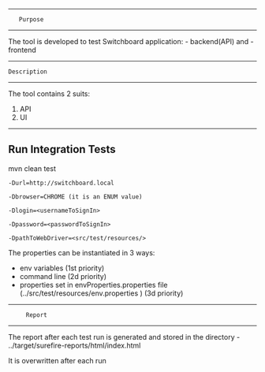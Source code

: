 ----------------------
       Purpose
----------------------

The tool is developed to test Switchboard application:
	- backend(API) and
	- frontend

----------------------
    Description
----------------------

The tool contains 2 suits:

1. API
2. UI


----------------------
Run Integration Tests
----------------------

mvn clean test 

	-Durl=http://switchboard.local
	
	-Dbrowser=CHROME (it is an ENUM value)
	
	-Dlogin=<usernameToSignIn>
	
	-Dpassword=<passwordToSignIn>

	-DpathToWebDriver=<src/test/resources/>
	

The properties can be instantiated in 3 ways:

- env variables (1st priority)
- command line (2d priority)
- properties set in envProperties.properties file (../src/test/resources/env.properties ) (3d priority)
 

 ----------------------
         Report
 ----------------------

 The report after each test run is generated and stored in the directory -  ../target/surefire-reports/html/index.html

 It is overwritten after each run
